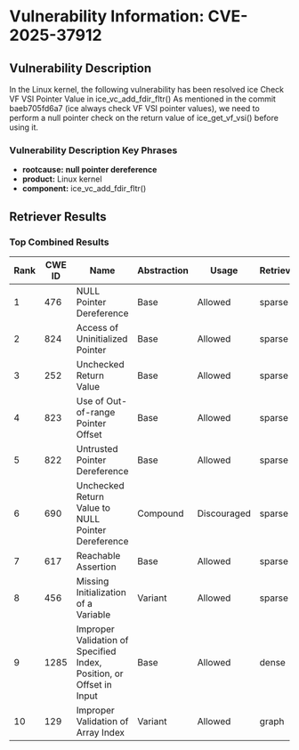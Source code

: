 # Vulnerability Information: CVE-2025-37912

## Vulnerability Description
In the Linux kernel, the following vulnerability has been resolved ice Check VF VSI Pointer Value in ice_vc_add_fdir_fltr() As mentioned in the commit baeb705fd6a7 (ice always check VF VSI pointer values), we need to perform a null pointer check on the return value of ice_get_vf_vsi() before using it.

### Vulnerability Description Key Phrases
- **rootcause:** **null pointer dereference**
- **product:** Linux kernel
- **component:** ice_vc_add_fdir_fltr()

## Retriever Results

### Top Combined Results

| Rank | CWE ID | Name | Abstraction | Usage  | Retrievers | Individual Scores |
|------|--------|------|-------------|-------|------------|-------------------|
| 1 | 476 | NULL Pointer Dereference | Base | Allowed | sparse | 0.339 |
| 2 | 824 | Access of Uninitialized Pointer | Base | Allowed | sparse | 0.330 |
| 3 | 252 | Unchecked Return Value | Base | Allowed | sparse | 0.325 |
| 4 | 823 | Use of Out-of-range Pointer Offset | Base | Allowed | sparse | 0.290 |
| 5 | 822 | Untrusted Pointer Dereference | Base | Allowed | sparse | 0.279 |
| 6 | 690 | Unchecked Return Value to NULL Pointer Dereference | Compound | Discouraged | sparse | 0.274 |
| 7 | 617 | Reachable Assertion | Base | Allowed | sparse | 0.266 |
| 8 | 456 | Missing Initialization of a Variable | Variant | Allowed | sparse | 0.264 |
| 9 | 1285 | Improper Validation of Specified Index, Position, or Offset in Input | Base | Allowed | dense | 0.441 |
| 10 | 129 | Improper Validation of Array Index | Variant | Allowed | graph | 0.003 |

